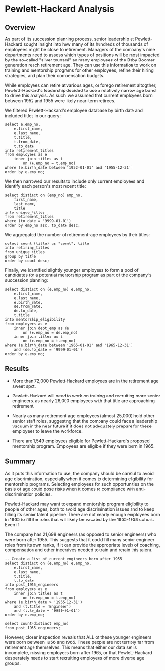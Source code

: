 # Pewlett-Hackard Analysis

## Overview
As part of its succession planning process, senior leadership at Pewlett-Hackard sought insight into how many of its hundreds of thousands of employees might be close to 
retirement. Managers of the company's nine departments need to assess which types of positions will be most impacted by the so-called "silver tsunami" as many employees 
of the Baby Boomer generation reach retirement age. They can use this information to work on training and mentorship programs for other employees, refine their hiring 
strategies, and plan their compensation budgets. 

While employees can retire at various ages, or forego retirement altogther, Pewlett-Hackard's leadership decided to use a relatively narrow age band to drive this 
analysis. As such, we assumed that current employees born between 1952 and 1955 were likely near-term retirees. 

We filtered Pewlett-Hackard's employee database by birth date and included titles in our query:

```
select e.emp_no,
	e.first_name,
	e.last_name,
	t.title, 
	t.from_date,
	t.to_date
into retirement_titles
from employees as e
	inner join titles as t
		on (e.emp_no = t.emp_no)
where (e.birth_date between '1952-01-01' and '1955-12-31')
order by e.emp_no;
```
We then narrowed our results to include only current employees and identify each person's most recent title:

```
select distinct on (emp_no) emp_no, 
	first_name,
	last_name,
	title
into unique_titles
from retirement_titles
where (to_date = '9999-01-01')
order by emp_no asc, to_date desc;
```

We aggregated the number of retirement-age employees by their titles:

```
select count (title) as "count", title 
into retiring_titles
from unique_titles
group by title
order by count desc;
```

Finally, we identified slightly younger employees to form a pool of candidates for a potential mentorship program as part of the company's succession planning:
```
select distinct on (e.emp_no) e.emp_no,
	e.first_name,
	e.last_name,
	e.birth_date,
	de.from_date,
	de.to_date,
	t.title
into mentorship_eligibility
from employees as e
	inner join dept_emp as de
		on (e.emp_no = de.emp_no)
	inner join titles as t
		on (e.emp_no = t.emp_no)
where (e.birth_date between '1965-01-01' and '1965-12-31')
	and (de.to_date = '9999-01-01')
order by e.emp_no;
```



## Results
- More than 72,000 Pewlett-Hackard employees are in the retirement age sweet spot.

- Pewlett-Hackard will need to work on training and recruiting more senior engineers, as nearly 26,000 employees with that title are approaching retirement.

- Nearly as many retirement-age employees (almost 25,000) hold other senior staff roles, suggesting that the company could face a leadership vacuum in the near 
future if it does not adequately prepare for these employees to leave the workforce.



- There are 1,549 employees eligible for Pewlett-Hackard's proposed mentorship program. Employees are eligible if they were born in 1965. 

## Summary

As it puts this information to use, the company should be careful to avoid age discrimination, especially when it comes to determining eligibility for mentorship 
programs. Selecting employees for such opportunities on the basis of age could pose risks when it comes to compliance with anti-discrimination policies.

Pewlett-Hackard may want to expand mentorship program eligibility to people of other ages, both to avoid age discrimination issues and to keep filling its senior 
talent pipeline. There are not nearly enough employees born in 1965 to fill the roles that will likely be vacated by the 1955-1958 cohort. Even if 

The company has 21,698 engineers (as opposed to senior engineers) who were born after 1955. This suggests that it could fill many senior engineer roles from its own 
ranks, if it can provide the appropriate levels of coaching, compensation and other incentives needed to train and retain this talent.

```
-- Create a list of current engineers born after 1955
select distinct on (e.emp_no) e.emp_no,
	e.first_name,
	e.last_name,
	t.title,
	t.to_date
into post_1955_engineers
from employees as e
	inner join titles as t
		on (e.emp_no = t.emp_no)
where (e.birth_date > '1955-12-31')
	and (t.title = 'Engineer')
	and (t.to_date = '9999-01-01')
order by e.emp_no;

select count(distinct emp_no)
from post_1955_engineers;
```

However, closer inspection reveals that ALL of these younger engineers were born between 1956 and 1965. These people are not terribly far from retirement age 
themselves. This means that either our data set is incomplete, missing employees born after 1965, or that Pewlett-Hackard desperately needs to start recruiting 
employees of more diverse age groups.

